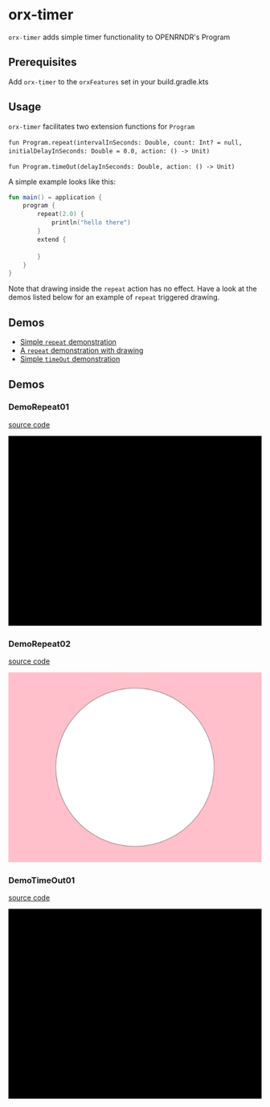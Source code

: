 # orx-timer

`orx-timer` adds simple timer functionality to OPENRNDR's Program

## Prerequisites

Add `orx-timer` to the `orxFeatures` set in your build.gradle.kts

## Usage

`orx-timer` facilitates two extension functions for `Program`

`fun Program.repeat(intervalInSeconds: Double, count: Int? = null, initialDelayInSeconds: Double = 0.0, action: () -> Unit)`

`fun Program.timeOut(delayInSeconds: Double, action: () -> Unit)`

A simple example looks like this:

```kotlin
fun main() = application {
    program {
        repeat(2.0) {
            println("hello there")
        }
        extend {

        }
    }
}
```

Note that drawing inside the `repeat` action has no effect. Have a look at the demos listed below for an example of
`repeat` triggered drawing.

## Demos

 * [Simple `repeat` demonstration](src/demo/kotlin/DemoRepeat01.kt)
 * [A `repeat` demonstration with drawing](src/demo/kotlin/DemoRepeat02.kt)
 * [Simple `timeOut` demonstration](src/demo/kotlin/DemoTimeOut01.kt)
<!-- __demos__ >
# Demos
[DemoRepeat01Kt](src/demo/kotlin/DemoRepeat01Kt.kt
![DemoRepeat01Kt](https://github.com/openrndr/orx/blob/media/orx-timer/images/DemoRepeat01Kt.png
[DemoRepeat02Kt](src/demo/kotlin/DemoRepeat02Kt.kt
![DemoRepeat02Kt](https://github.com/openrndr/orx/blob/media/orx-timer/images/DemoRepeat02Kt.png
[DemoTimeOut01Kt](src/demo/kotlin/DemoTimeOut01Kt.kt
![DemoTimeOut01Kt](https://github.com/openrndr/orx/blob/media/orx-timer/images/DemoTimeOut01Kt.png
<!-- __demos__ -->
## Demos
### DemoRepeat01
[source code](src/demo/kotlin/DemoRepeat01.kt)

![DemoRepeat01Kt](https://raw.githubusercontent.com/openrndr/orx/media/orx-timer/images/DemoRepeat01Kt.png)

### DemoRepeat02
[source code](src/demo/kotlin/DemoRepeat02.kt)

![DemoRepeat02Kt](https://raw.githubusercontent.com/openrndr/orx/media/orx-timer/images/DemoRepeat02Kt.png)

### DemoTimeOut01
[source code](src/demo/kotlin/DemoTimeOut01.kt)

![DemoTimeOut01Kt](https://raw.githubusercontent.com/openrndr/orx/media/orx-timer/images/DemoTimeOut01Kt.png)
